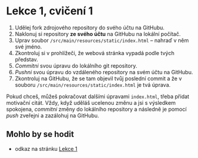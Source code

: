 # Lekce 1, cvičení 1

1. Udělej fork zdrojového repository do svého účtu na GitHubu.
1. Naklonuj si repository **ze svého účtu** na GitHubu na lokální počítač.
1. Uprav soubor `/src/main/resources/static/index.html` – nahraď v něm své jméno.
1. Zkontroluj si v prohlížeči, že webová stránka vypadá podle tvých představ. 
1. *Commitni* svou úpravu do lokálního git repository.
1. *Pushni* svou úpravu do vzdáleného repository na svém účtu na GitHubu.
1. Zkontroluj na GitHubu, že se tam objevil tvůj poslední commit a že v souboru `/src/main/resources/static/index.html` je tvá úprava.

Pokud chceš, můžeš pokračovat dalšími úpravami `index.html`, třeba přidat motivační citát. Vždy, když uděláš ucelenou změnu a jsi s výsledkem spokojena, *commitni* změny do lokálního repository a následně je pomocí *push* zveřejni a zazálohuj na GitHubu.

## Mohlo by se hodit
* odkaz na stránku [Lekce 1](https://czechitas-java-2-webapps.nyni.eu/lekce-1)
